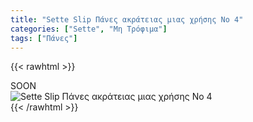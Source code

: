 ```yaml
---
title: "Sette Slip Πάνες ακράτειας μιας χρήσης No 4"
categories: ["Sette", "Μη Τρόφιμα"]
tags: ["Πάνες"]
---
```

{{< rawhtml >}}

<div class="sload438"><div class="product">SOON<br><div class="pimg"><img alt="Sette Slip Πάνες ακράτειας μιας χρήσης No 4" title="Sette Slip Πάνες ακράτειας μιας χρήσης No 4" src="/media/images/sette-slip-panes-akrateias-mias-xrhshs-no-4.jpg"></div></div></div>
{{< /rawhtml >}}


